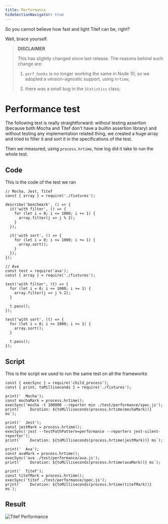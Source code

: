 ```yaml
---
title: Performance
hideSectionNavigator: true
---
```


So you cannot believe how fast and light Titef can be, right?

Well, brace yourself.

> **DISCLAIMER**
>
> This has slightly changed since last release. The reasons 
> behind such change are:
>
> 1. `perf_hooks` is no longer working the same in Node 10, so
     we adopted a version-agnostic support, using `hrtime`;
>
> 2. there was a small bug in the `Statistics` class;

# Performance test

The following test is really straightforward: without testing
assertion (because both Mocha and Titef don't have a builtin 
assertion library) and without testing any implementation 
related thing, we created a huge array and tried to filter it
and sort it in the specifications of the test.

Then we measured, using `process.hrtime`, how log did it take 
to run the whole test.

## Code

This is the code of the test we ran

```
// Mocha, Jest, Titef
const { array } = require('./fixtures');

describe('benchmark', () => {
  it('with filter', () => {
    for (let i = 0; i <= 1000; i += 1) {
      array.filter(j => j % 2);
    }
  });

  it('with sort', () => {
    for (let i = 0; i <= 1000; i += 1) {
      array.sort();
    }
  });
});
```

```
// Ava
const test = require('ava');
const { array } = require('./fixtures');

test('with filter', (t) => {
  for (let i = 0; i <= 1000; i += 1) {
    array.filter(j => j % 2);
  }

  t.pass();
});

test('with sort', (t) => {
  for (let i = 0; i <= 1000; i += 1) {
    array.sort();
  }

  t.pass();
});
```

## Script

This is the script we used to run the same test on all the frameworks

```
const { execSync } = require('child_process');
const { print, toMilliseconds } = require('./fixtures');

print('  Mocha');
const mochaMark = process.hrtime();
execSync('mocha -t 100000 --reporter min ./test/performance/spec.js');
print(`    Duration: ${toMilliseconds(process.hrtime(mochaMark))} ms`);

print('  Jest');
const jestMark = process.hrtime();
execSync('jest --testPathPattern=performance --reporters jest-silent-reporter');
print(`    Duration: ${toMilliseconds(process.hrtime(jestMark))} ms`);

print('  Ava');
const avaMark = process.hrtime();
execSync('ava ./test/performance/ava.js');
print(`    Duration: ${toMilliseconds(process.hrtime(avaMark))} ms`);

print('  Titef');
const titefMark = process.hrtime();
execSync('titef ./test/performance/spec.js');
print(`    Duration: ${toMilliseconds(process.hrtime(titefMark))} ms`);
```

## Result
![Titef Performance](../images/titef-performance.gif)